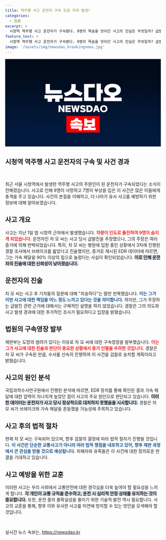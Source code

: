 ```yaml
---
title: 역주행 사고 운전자 구속 도망 우려 발생!
categories:
  - 법률
excerpt: >
  시청역 역주행 사고 운전자가 구속됐다. 9명의 목숨을 앗아간 사고의 진실은 무엇일까? 급발진 주장에 대한 진상 규명이 시작된다. 클릭하여 사건의 전말을 알아보세요!
feature_text: >
  시청역 역주행 사고 운전자가 구속됐다. 9명의 목숨을 앗아간 사고의 진실은 무엇일까? 급발진 주장에 대한 진상 규명이 시작된다. 클릭하여 사건의 전말을 알아보세요!
image: '/assets/img/newsdao_breakingnews.jpg'
---
```


<p><img src="/assets/img/newsdao_breakingnews.jpg" alt="ontimetimes 속보" /></p>

<h2 data-ke-size="size26">시청역 역주행 사고 운전자의 구속 및 사건 경과</h2>

<p data-ke-size="size16">&nbsp;</p>

<p>최근 서울 시청역에서 발생한 역주행 사고의 주원인이 된 운전자가 구속되었다는 소식이 전해졌습니다. 사고로 인해 9명이 사망하고 7명이 부상을 입은 이 사건은 많은 이들에게 충격을 주고 있습니다. 사건의 본질을 이해하고, 더 나아가 유사 사고를 예방하기 위한 정보에 대해 알아보겠습니다.</p>

<h2 data-ke-size="size26">사고 개요</h2>

<p>사고는 지난 1일 밤 시청역 근처에서 발생했습니다. <b><span style="color: #ee2323;">차량이 인도로 돌진하여 9명이 숨지게 되었습니다.</span></b> 운전자인 차 모 씨는 사고 당시 급발진을 주장했으나, 그의 주장은 여러 증거에 의해 반박되었습니다. 특히, 차 모 씨는 병원에 입원 중인 상황에서 3차례 진행된 경찰 조사에서 브레이크를 밟았다고 진술했지만, 증거로 제시된 EDR 데이터에 따르면, 그는 가속 페달을 90% 이상의 힘으로 눌렀다는 사실이 확인되었습니다. <b><span style="background-color: #21538527;">이로 인해 운전자의 진술에 대한 신뢰성이 낮아졌습니다.</span></b></p>

<h2 data-ke-size="size26">운전자의 진술</h2>

<p>차 모 씨는 사고 후 기자들의 질문에 대해 "죄송하다"는 말만 반복했습니다. <b><span style="color: #1a5490;">이는 그가 이번 사고에 대한 책임을 어느 정도 느끼고 있다는 것을 의미합니다.</span></b> 하지만, 그가 주장하는 급발진 관련 근거에 대해서는 구체적인 설명을 하지 않았습니다. 경찰은 그의 의도와 사고 발생 경과에 대한 추가적인 조사가 필요하다고 입장을 밝혔습니다.</p>

<h2 data-ke-size="size26">법원의 구속영장 발부</h2>

<p>재판부는 도망의 염려가 있다는 이유로 차 모 씨에 대한 구속영장을 발부했습니다. <b><span style="color: #ee2323;">이는 그가 사고에 대한 진술과 판단이 중요한 상황에서 증거 인멸을 우려한 것입니다.</span></b> 경찰은 차 모 씨가 구속된 만큼, 수사를 신속히 진행하여 이 사건을 검찰로 송치할 계획이라고 밝혔습니다.</p>

<h2 data-ke-size="size26">사고의 원인 분석</h2>

<p>국립과학수사연구원에서 진행된 분석에 따르면, EDR 장치를 통해 확인된 결과 가속 페달에 대한 압력이 지나치게 높았던 점이 사고의 주요 원인으로 판단되고 있습니다. <b><span style="background-color: #21538527;">이러한 데이터는 운전자가 사고 당시 정상적으로 대처하지 못했음을 시사합니다.</span></b> 경찰은 차 모 씨가 브레이크와 가속 페달을 혼동했을 가능성에 주목하고 있습니다.</p>

<h2 data-ke-size="size26">사고 후의 법적 절차</h2>

<p>현재 차 모 씨는 구속되어 있으며, 향후 검찰의 결정에 따라 법적 절차가 진행될 것입니다. <b><span style="color: #1a5490;">이 사건은 단순한 교통사고가 아니라 여러 법적 쟁점을 내포하고 있어, 향후 재판 과정에서 큰 관심을 받을 것으로 예상됩니다.</span></b> 피해자와 유족들은 이 사건에 대한 정의로운 판결을 기대하고 있습니다.</p>

<h2 data-ke-size="size26">사고 예방을 위한 교훈</h2>

<p>이러한 사고는 우리 사회에서 교통안전에 대한 경각심을 더욱 높여야 할 필요성을 느끼게 합니다. <b><span style="background-color: #21538527;">각 개인이 교통 규칙을 준수하고, 운전 시 심리적 안정 상태를 유지하는 것이 중요합니다.</span></b> 또한, 운전 중의 불확실성을 줄이기 위한 기술적 발전 역시 필요합니다. 사고의 교훈을 통해, 향후 이와 유사한 사고를 미연에 방지할 수 있는 방안을 모색해야 할 것입니다.</p>

<p data-ke-size="size16">&nbsp;</p>
실시간 뉴스 속보는, <a href="https://newsdao.kr" rel="dofollow">https://newsdao.kr</a>


